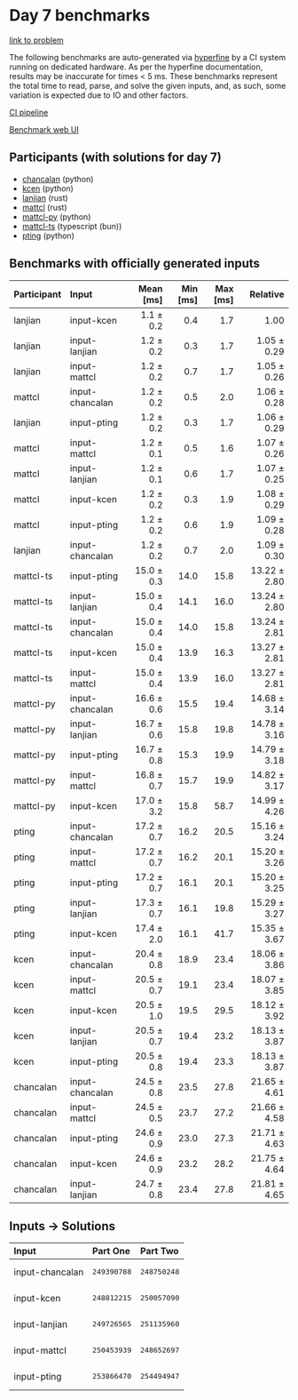 # Day 7 benchmarks

[link to problem](https://adventofcode.com/2023/day/7)

The following benchmarks are auto-generated via
[hyperfine](https://github.com/sharkdp/hyperfine) by a CI system running on
dedicated hardware. As per the hyperfine documentation, results may be
inaccurate for times < 5 ms. These benchmarks represent the total time to read,
parse, and solve the given inputs, and, as such, some variation is expected due
to IO and other factors.

[CI pipeline](http://ci.papercode.net:8080/teams/main/pipelines/aoc2023)

[Benchmark web UI](https://aoc.ancalagon.black)


## Participants (with solutions for day 7)

- [chancalan](https://github.com/chancalan/aoc2023) (python)
- [kcen](https://github.com/kcen/aoc2023) (python)
- [lanjian](https://github.com/lanjian/aoc-2023) (rust)
- [mattcl](https://github.com/mattcl/aoc2023) (rust)
- [mattcl-py](https://github.com/mattcl/aoc2023-py) (python)
- [mattcl-ts](https://github.com/mattcl/aoc2023-js) (typescript (bun))
- [pting](https://github.com/pting/aoc2023) (python)


## Benchmarks with officially generated inputs

| Participant | Input | Mean [ms] | Min [ms] | Max [ms] | Relative |
|:---|:---|---:|---:|---:|---:|
| lanjian | input-kcen | 1.1 ± 0.2 | 0.4 | 1.7 | 1.00 |
| lanjian | input-lanjian | 1.2 ± 0.2 | 0.3 | 1.7 | 1.05 ± 0.29 |
| lanjian | input-mattcl | 1.2 ± 0.2 | 0.7 | 1.7 | 1.05 ± 0.26 |
| mattcl | input-chancalan | 1.2 ± 0.2 | 0.5 | 2.0 | 1.06 ± 0.28 |
| lanjian | input-pting | 1.2 ± 0.2 | 0.3 | 1.7 | 1.06 ± 0.29 |
| mattcl | input-mattcl | 1.2 ± 0.1 | 0.5 | 1.6 | 1.07 ± 0.26 |
| mattcl | input-lanjian | 1.2 ± 0.1 | 0.6 | 1.7 | 1.07 ± 0.25 |
| mattcl | input-kcen | 1.2 ± 0.2 | 0.3 | 1.9 | 1.08 ± 0.29 |
| mattcl | input-pting | 1.2 ± 0.2 | 0.6 | 1.9 | 1.09 ± 0.28 |
| lanjian | input-chancalan | 1.2 ± 0.2 | 0.7 | 2.0 | 1.09 ± 0.30 |
| mattcl-ts | input-pting | 15.0 ± 0.3 | 14.0 | 15.8 | 13.22 ± 2.80 |
| mattcl-ts | input-lanjian | 15.0 ± 0.4 | 14.1 | 16.0 | 13.24 ± 2.80 |
| mattcl-ts | input-chancalan | 15.0 ± 0.4 | 14.0 | 15.8 | 13.24 ± 2.81 |
| mattcl-ts | input-kcen | 15.0 ± 0.4 | 13.9 | 16.3 | 13.27 ± 2.81 |
| mattcl-ts | input-mattcl | 15.0 ± 0.4 | 13.9 | 16.0 | 13.27 ± 2.81 |
| mattcl-py | input-chancalan | 16.6 ± 0.6 | 15.5 | 19.4 | 14.68 ± 3.14 |
| mattcl-py | input-lanjian | 16.7 ± 0.6 | 15.8 | 19.8 | 14.78 ± 3.16 |
| mattcl-py | input-pting | 16.7 ± 0.8 | 15.3 | 19.9 | 14.79 ± 3.18 |
| mattcl-py | input-mattcl | 16.8 ± 0.7 | 15.7 | 19.9 | 14.82 ± 3.17 |
| mattcl-py | input-kcen | 17.0 ± 3.2 | 15.8 | 58.7 | 14.99 ± 4.26 |
| pting | input-chancalan | 17.2 ± 0.7 | 16.2 | 20.5 | 15.16 ± 3.24 |
| pting | input-mattcl | 17.2 ± 0.7 | 16.2 | 20.1 | 15.20 ± 3.26 |
| pting | input-pting | 17.2 ± 0.7 | 16.1 | 20.1 | 15.20 ± 3.25 |
| pting | input-lanjian | 17.3 ± 0.7 | 16.1 | 19.8 | 15.29 ± 3.27 |
| pting | input-kcen | 17.4 ± 2.0 | 16.1 | 41.7 | 15.35 ± 3.67 |
| kcen | input-chancalan | 20.4 ± 0.8 | 18.9 | 23.4 | 18.06 ± 3.86 |
| kcen | input-mattcl | 20.5 ± 0.7 | 19.1 | 23.4 | 18.07 ± 3.85 |
| kcen | input-kcen | 20.5 ± 1.0 | 19.5 | 29.5 | 18.12 ± 3.92 |
| kcen | input-lanjian | 20.5 ± 0.7 | 19.4 | 23.2 | 18.13 ± 3.87 |
| kcen | input-pting | 20.5 ± 0.8 | 19.4 | 23.3 | 18.13 ± 3.87 |
| chancalan | input-chancalan | 24.5 ± 0.8 | 23.5 | 27.8 | 21.65 ± 4.61 |
| chancalan | input-mattcl | 24.5 ± 0.5 | 23.7 | 27.2 | 21.66 ± 4.58 |
| chancalan | input-pting | 24.6 ± 0.9 | 23.0 | 27.3 | 21.71 ± 4.63 |
| chancalan | input-kcen | 24.6 ± 0.9 | 23.2 | 28.2 | 21.75 ± 4.64 |
| chancalan | input-lanjian | 24.7 ± 0.8 | 23.4 | 27.8 | 21.81 ± 4.65 |


## Inputs -> Solutions

| Input | Part One | Part Two |
|:---|:---|:---|
|input-chancalan|<pre>249390788</pre>|<pre>248750248</pre>|
|input-kcen|<pre>248812215</pre>|<pre>250057090</pre>|
|input-lanjian|<pre>249726565</pre>|<pre>251135960</pre>|
|input-mattcl|<pre>250453939</pre>|<pre>248652697</pre>|
|input-pting|<pre>253866470</pre>|<pre>254494947</pre>|